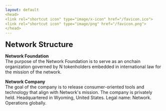 ```yaml
---
layout: default
<head>
<link rel="shortcut icon" type="image/x-icon" href="/favicon.ico">
<link rel="shortcut icon" type="image/png" href="/favicon.png">
</head>
---
```

<b><font size="5">Network Structure</font></b>

**Network Foundation**
<br>
The purpose of the Network Foundation is to serve as an onchain organization governed by N tokenholders embedded in international law for the mission of the network.


**Network Company**
<br>
The goal of the company is to release consumer-oriented tools and technology that align with Network's mission. The company is privately held. Headquartered in Wyoming, United States. Legal name: Network. Operations globally. 
